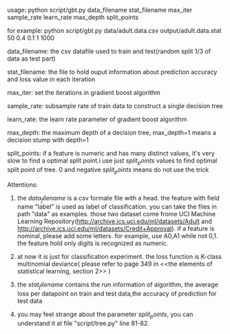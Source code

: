 usage: python script/gbt.py data_filename stat_filename max_iter sample_rate learn_rate max_depth split_points

for example: python script/gbt.py data/adult.data.csv output/adult.data.stat 50 0.4 0.1 1 1000

data_filename: the csv datafile used to train and test(random split 1/3 of data as test part)

stat_filename: the file to hold ouput information about prediction accuracy and loss value in each iteration

max_iter: set the iterations in gradient boost algorithm

sample_rate: subsample rate of train data to construct a single decision tree

learn_rate: the learn rate parameter of gradient boost algorithm

max_depth: the maximum depth of a decision tree, max_depth=1 means a decision stump with depth=1

split_points: if a feature is numeric and has many distinct values, it's very slow to find a optimal split point.i use just $split_points$ values to find optimal split point of tree. 0 and negative $split_points$ means do not use the trick


Attentions:
1. the $data_filename$ is a csv formate file with a head. the feature with field name "label" is used as label of classification. you can take the files in path "data" as examples. those two dataset come frome UCI Machine Learning Repository(http://archive.ics.uci.edu/ml/datasets/Adult and http://archive.ics.uci.edu/ml/datasets/Credit+Approval). if a feature is nominal, please add some letters. for example, use A0,A1 while not 0,1. the feature hold only digits is recognized as numeric.

2. at now it is just for classification experiment. the loss function is K-class multinomial deviance( please refer to page 349 in <<the elements of statistical learning, section 2>> )

3. the $stat_filename$ contains the run information of algorithm, the average loss per datapoint on train and test data,the accuracy of prediction for test data

4. you may feel strange about the parameter $split_points$, you can understand it at file "script/tree.py" line 81-82.
